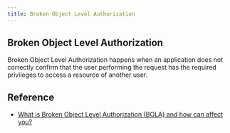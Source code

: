 ```yaml
---
title: Broken Object Level Authorization
---
```


## Broken Object Level Authorization
Broken Object Level Authorization happens when an application does not correctly confirm that the user performing the request has the required privileges to access a resource of another user.

## Reference
- [What is Broken Object Level Authorization \(BOLA\) and how can affect you?](https://heimdalsecurity.com/blog/what-is-broken-object-level-authorization-bola/)
